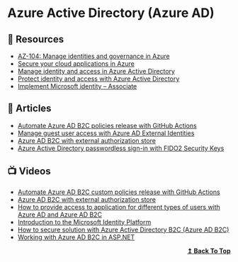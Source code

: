 	
# Azure Active Directory (Azure AD)

## 📘 Resources
- [AZ-104: Manage identities and governance in Azure](https://docs.microsoft.com/en-us/learn/paths/az-104-manage-identities-governance/)
- [Secure your cloud applications in Azure](https://docs.microsoft.com/en-us/learn/paths/secure-your-cloud-apps/)
- [Manage identity and access in Azure Active Directory](https://docs.microsoft.com/en-us/learn/paths/manage-identity-and-access/)
- [Protect identity and access with Azure Active Directory](https://docs.microsoft.com/en-us/learn/paths/m365-identity/)
- [Implement Microsoft identity – Associate](https://docs.microsoft.com/en-us/learn/paths/m365-identity-associate/)
## 📕 Articles

- [Automate Azure AD B2C policies release with GitHub Actions](https://daniel-krzyczkowski.github.io/Automate-Azure-AD-B2C-policies-release-with-GitHub-Actions/)
- [Manage guest user access with Azure AD External Identities](https://daniel-krzyczkowski.github.io/Manage-Guest-User-Access-with-Azure-Ad-External-Identities/)
- [Azure AD B2C with external authorization store](https://daniel-krzyczkowski.github.io/Azure-AD-B2C-With-External-Authorization-Store/)
- [Azure Active Directory passwordless sign-in with FIDO2 Security Keys](https://daniel-krzyczkowski.github.io/Passwordless-Access-With-Azure-AD/)
## 📺 Videos

- [Automate Azure AD B2C custom policies release with GitHub Actions](https://www.youtube.com/watch?v=h25h-fxL_K4)
- [Azure AD B2C with external authorization store](https://www.youtube.com/watch?v=_umcCiSOFv0)
- [How to provide access to application for different types of users with Azure AD and Azure AD B2C](https://www.youtube.com/watch?v=NrkbWPDFGzI)
- [Introduction to the Microsoft Identity Platform](https://www.youtube.com/watch?v=_JhftCwwZqs)
- [How to secure solution with Azure Active Directory B2C (Azure AD B2C)](https://www.youtube.com/watch?v=LDh1bJOihBg)
- [Working with Azure AD B2C in ASP.NET](https://www.youtube.com/watch?v=oG9GcYIuYQM)
<div align="right">
  <b><a href="#contents">↥ Back To Top</a></b>
</div>
